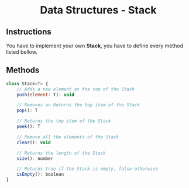 <h1 align="middle"> Data Structures - Stack </h1>

## Instructions
You have to implement your own **Stack**, you have to define every method listed bellow.

## Methods
```js
class Stack<T> {
    // Adds a new element at the top of the Stack
    push(element: T): void

    // Removes an Returns the top item of the Stack
    pop(): T

    // Returns the top item of the Stack
    peek(): T

    // Remove all the elements of the Stack
    clear(): void

    // Returns the length of the Stack
    size(): number

    // Returns true if the Stack is empty, false otherwise
    isEmpty(): boolean
}
```
